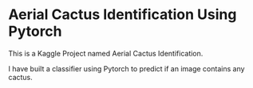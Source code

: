 # Aerial Cactus Identification Using Pytorch

This is a Kaggle Project named Aerial Cactus Identification.

I have built a classifier using Pytorch to predict if an image contains any cactus.
